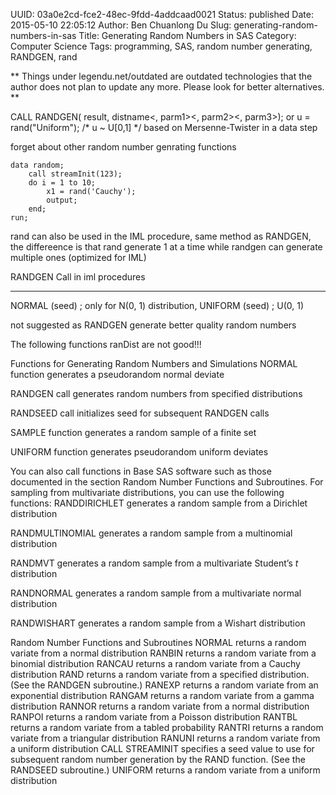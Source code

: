 UUID: 03a0e2cd-fce2-48ec-9fdd-4addcaad0021
Status: published
Date: 2015-05-10 22:05:12
Author: Ben Chuanlong Du
Slug: generating-random-numbers-in-sas
Title: Generating Random Numbers in SAS
Category: Computer Science
Tags: programming, SAS, random number generating, RANDGEN, rand

**
Things under legendu.net/outdated are outdated technologies 
that the author does not plan to update any more. 
Please look for better alternatives.
**



CALL RANDGEN( result, distname<, parm1><, parm2><, parm3>);
or
   u = rand("Uniform"); /* u ~ U[0,1] */ based on Mersenne-Twister
in a data step

forget about other random number genrating functions

```SAS
data random;
    call streamInit(123);
    do i = 1 to 10;
        x1 = rand('Cauchy');
        output;
    end;
run; 
```




rand can also be used in the IML procedure, 
same method as RANDGEN, the differeence is that rand generate 1 at a time while randgen can generate multiple ones (optimized for IML)

RANDGEN Call
in iml procedures

----------------------------------------------------------------------------
NORMAL (seed) ; only for N(0, 1) distribution, 
UNIFORM (seed) ; U(0, 1)

not suggested as RANDGEN generate better quality random numbers


The following functions ranDist are not good!!!

Functions for Generating Random Numbers and Simulations
NORMAL function
generates a pseudorandom normal deviate

RANDGEN call
generates random numbers from specified distributions

RANDSEED call
initializes seed for subsequent RANDGEN calls

SAMPLE function
generates a random sample of a finite set

UNIFORM function
generates pseudorandom uniform deviates

You can also call functions in Base SAS software such as those documented in the section Random Number Functions and Subroutines.
For sampling from multivariate distributions, you can use the following functions:
RANDDIRICHLET
generates a random sample from a Dirichlet distribution

RANDMULTINOMIAL
generates a random sample from a multinomial distribution

RANDMVT
generates a random sample from a multivariate Student’s $t$ distribution

RANDNORMAL
generates a random sample from a multivariate normal distribution

RANDWISHART
generates a random sample from a Wishart distribution



Random Number Functions and Subroutines
NORMAL
returns a random variate from a normal distribution
RANBIN
returns a random variate from a binomial distribution
RANCAU
returns a random variate from a Cauchy distribution
RAND
returns a random variate from a specified distribution. (See the RANDGEN subroutine.)
RANEXP
returns a random variate from an exponential distribution
RANGAM
returns a random variate from a gamma distribution
RANNOR
returns a random variate from a normal distribution
RANPOI
returns a random variate from a Poisson distribution
RANTBL
returns a random variate from a tabled probability
RANTRI
returns a random variate from a triangular distribution
RANUNI
returns a random variate from a uniform distribution
CALL STREAMINIT
specifies a seed value to use for subsequent random number generation by the RAND function. (See the RANDSEED subroutine.)
UNIFORM
returns a random variate from a uniform distribution
